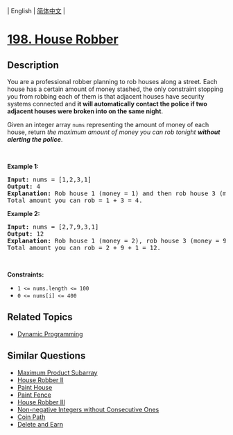 
| English | [简体中文](README.md) |

# [198. House Robber](https://leetcode-cn.com/problems/house-robber/)

## Description

<p>You are a professional robber planning to rob houses along a street. Each house has a certain amount of money stashed, the only constraint stopping you from robbing each of them is that adjacent houses have security systems connected and <b>it will automatically contact the police if two adjacent houses were broken into on the same night</b>.</p>

<p>Given an integer array <code>nums</code> representing the amount of money of each house, return <em>the maximum amount of money you can rob tonight <b>without alerting the police</b></em>.</p>

<p>&nbsp;</p>
<p><strong>Example 1:</strong></p>

<pre>
<strong>Input:</strong> nums = [1,2,3,1]
<strong>Output:</strong> 4
<strong>Explanation:</strong> Rob house 1 (money = 1) and then rob house 3 (money = 3).
Total amount you can rob = 1 + 3 = 4.
</pre>

<p><strong>Example 2:</strong></p>

<pre>
<strong>Input:</strong> nums = [2,7,9,3,1]
<strong>Output:</strong> 12
<strong>Explanation:</strong> Rob house 1 (money = 2), rob house 3 (money = 9) and rob house 5 (money = 1).
Total amount you can rob = 2 + 9 + 1 = 12.
</pre>

<p>&nbsp;</p>
<p><strong>Constraints:</strong></p>

<ul>
	<li><code>1 &lt;= nums.length &lt;= 100</code></li>
	<li><code>0 &lt;= nums[i] &lt;= 400</code></li>
</ul>


## Related Topics

- [Dynamic Programming](https://leetcode-cn.com/tag/dynamic-programming)

## Similar Questions

- [Maximum Product Subarray](../maximum-product-subarray/README_EN.md)
- [House Robber II](../house-robber-ii/README_EN.md)
- [Paint House](../paint-house/README_EN.md)
- [Paint Fence](../paint-fence/README_EN.md)
- [House Robber III](../house-robber-iii/README_EN.md)
- [Non-negative Integers without Consecutive Ones](../non-negative-integers-without-consecutive-ones/README_EN.md)
- [Coin Path](../coin-path/README_EN.md)
- [Delete and Earn](../delete-and-earn/README_EN.md)
